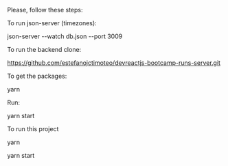 Please, follow these steps:


To run json-server (timezones):

json-server --watch db.json --port 3009



To run the backend clone:

https://github.com/estefanojctimoteo/devreactjs-bootcamp-runs-server.git


To get the packages:

yarn


Run:

yarn start




To run this project

yarn

yarn start
